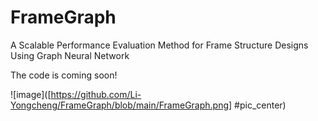 # FrameGraph
A Scalable Performance Evaluation Method for Frame Structure Designs Using Graph Neural Network

The code is coming soon!


![image]([https://github.com/Li-Yongcheng/FrameGraph/blob/main/FrameGraph.png] #pic_center)
